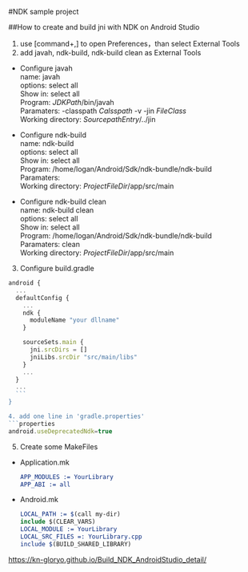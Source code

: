 #NDK sample project

##How to create and build jni with NDK on Android Studio 
1. use [command+,] to open Preferences，than select External Tools
2. add javah, ndk-build, ndk-build clean as External Tools
  - Configure javah  
    name: javah  
    options: select all  
    Show in: select all  
    Program: $JDKPath$/bin/javah  
    Paramaters: -classpath $Calsspath$ -v -jin $FileClass$  
    Working directory: $SourcepathEntry$/../jin  

  - Configure ndk-build  
    name: ndk-build  
    options: select all  
    Show in: select all  
    Program: /home/logan/Android/Sdk/ndk-bundle/ndk-build  
    Paramaters:   
    Working directory: $ProjectFileDir$/app/src/main  

  - Configure ndk-build clean  
    name: ndk-build clean  
    options: select all  
    Show in: select all  
    Program: /home/logan/Android/Sdk/ndk-bundle/ndk-build  
    Paramaters: clean  
    Working directory: $ProjectFileDir$/app/src/main  

3. Configure build.gradle
  ```js 
  android {
    ...
    defaultConfig {
      ...
      ndk {
        moduleName "your dllname"
      }
  
      sourceSets.main {
        jni.srcDirs = []
        jniLibs.srcDir "src/main/libs"
      }
      ...
    }
    ...
    ```
  }

4. add one line in 'gradle.properties'
  ```properties
  android.useDeprecatedNdk=true
  ```
    
5. Create some MakeFiles
  - Application.mk
    ```cmake
    APP_MODULES := YourLibrary
    APP_ABI := all
    ```
    
  - Android.mk
    ```cmake
    LOCAL_PATH := $(call my-dir)
    include $(CLEAR_VARS)
    LOCAL_MODULE := YourLibrary
    LOCAL_SRC_FILES =: YourLibrary.cpp
    include $(BUILD_SHARED_LIBRARY)
    ```
 
 https://kn-gloryo.github.io/Build_NDK_AndroidStudio_detail/
